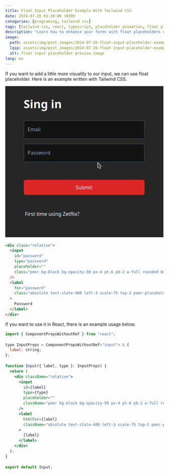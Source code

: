 ```yaml
---
title: Float Input Placeholder Example With Tailwind CSS
date: 2024-07-26 03:30:00 +0300
categories: [programing, tailwind css]
tags: [tailwind css, react, typescript, placeholder animation, float placeholder]
description: "Learn how to enhance your forms with float placeholders using Tailwind CSS. This guide provides a clear example of implementing float placeholders in both HTML and React, showcasing practical code snippets and styling techniques for a sleek, user-friendly interface."
image:
  path: assets/img/post_images/2024-07-26-float-input-placeholder-example-with-tailwind-css-preview.avif
  lqip: assets/img/post_images/2024-07-26-float-input-placeholder-example-with-tailwind-css-preview-low.avif
  alt: float input placeholder preview image
lang: en
---
```


If you want to add a little more visuality to our input, we can use float placeholder. Here is an example written with Tailwind CSS.


![float placeholder input image](assets/img/post_images/1_OyfVK0yH-3Gz1Cq9BvFFYw.gif)

```html
<div class="relative">
  <input
    id="password"
    type="password"
    placeholder=""
    class="peer bg-black bg-opacity-50 px-4 pt-6 pb-2 w-full rounded border border-slate-600 text-white focus:ring-2 focus:ring-white outline-none invalid:border-red-500"
  />
  <label
    for="password"
    class="absolute text-slate-400 left-3 scale-75 top-2 peer-placeholder-shown:scale-100 peer-placeholder-shown:top-4 peer-focus:scale-75 peer-focus:top-2 duration-300"
  >
    Password
  </label>
</div>
```

If you want to use it in React, there is an example usage below.

```jsx
import { ComponentPropsWithoutRef } from "react";

type InputProps = ComponentPropsWithoutRef<"input"> & {
  label: string;
};

function Input({ label, type }: InputProps) {
  return (
    <div className="relative">
      <input
        id={label}
        type={type}
        placeholder=""
        className="peer bg-black bg-opacity-50 px-4 pt-6 pb-2 w-full rounded border border-slate-600 text-white focus:ring-2 focus:ring-white outline-none invalid:border-red-500"
      />
      <label
        htmlFor={label}
        className="absolute text-slate-400 left-3 scale-75 top-2 peer-placeholder-shown:scale-100 peer-placeholder-shown:top-4 peer-focus:scale-75 peer-focus:top-2 duration-300"
      >
        {label}
      </label>
    </div>
  );
}

export default Input;
```

